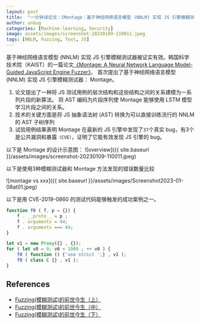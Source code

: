 ```yaml
---
layout: post
title:  "一分钟读论文：《Montage：基于神经网络语言模型 (NNLM) 实现 JS 引擎模糊测试器》"
author: unbug
categories: [Machine-learning, Security]
image: assets/images/screenshot-20230109-110011.jpeg
tags: [NNLM, Fuzzing, Test, JS]
---
```

基于神经网络语言模型 (NNLM) 实现 JS 引擎模糊测试器被证实有效。韩国科学技术院（KAIST）的一篇论文[《Montage: A Neural Network Language Model-Guided JavaScript Engine Fuzzer》][paper1-url]， 首次提出了基于神经网络语言模型 (NNLM) 实现 JS 引擎模糊测试器： Montage。
1. 论文提出了一种将 JS 测试用例的层次结构和这些结构之间的关系建模为一系列片段的新算法。 将 AST 编码为片段序列使 Montage 能够使用 LSTM 模型学习片段之间的关系。
2. 技术的关键方面是将 JS 抽象语法树 (AST) 转换为可以直接训练流行的 NNLM 的 AST 子树序列
3. 试验用例结果表明 Montage 在最新的 JS 引擎中发现了`37`个真实 bug，有3个是公共漏洞和暴露`（CVE）`，证明了它能有效发现 JS 引擎的 bug。

以下是 Montage 的设计示意图：
![overview]({{ site.baseurl }}/assets/images/screenshot-20230109-110011.jpeg)

以下是使用3种模糊测试器和 Montage 方法发现的错误数量比较

![montage vs xxx]({{ site.baseurl }}/assets/images/Screenshot2023-01-08at01.jpeg)

以下是用 CVE-2019-0860 的测试代码能够触发的成功案例之一。

```js
function f0 ( f, p = {}) {
    f . __proto__ = p ;
    f . arguments = 44;
    f . arguments === 44;
}

let v1 = new Proxy({} , {});
for ( let v0 = 0; v0 < 1000 ; ++ v0 ) {
    f0 ( function () {'use strict ';} , v1 );
    f0 ( class C {} , v1 );
}
```


## References
- [Fuzzing(模糊测试)的前世今生（上）][links-1]
- [Fuzzing(模糊测试)的前世今生（中）][links-2]
- [Fuzzing(模糊测试)的前世今生（下）][links-3]


[paper1-url]: https://www.semanticscholar.org/reader/f976a25fbbb86fc7c10008b1276940885cee41d0
[links-1]: https://www.anquanke.com/post/id/283945
[links-2]: https://www.anquanke.com/post/id/283946
[links-3]: https://www.anquanke.com/post/id/283947
